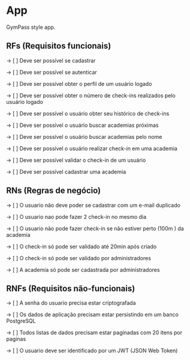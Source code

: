 # App 

GymPass style app.

## RFs (Requisitos funcionais)

-> [ ] Deve ser possível se cadastrar

-> [ ] Deve ser possível se autenticar

-> [ ] Deve ser possível obter o perfil de um usuário logado

-> [ ] Deve ser possível obter o número de check-ins realizados pelo usuário logado

-> [ ] Deve ser possível o usuário obter seu histórico de check-ins

-> [ ] Deve ser possível o usuário buscar academias próximas

-> [ ] Deve ser possível o usuário buscar academias pelo nome

-> [ ] Deve ser possível o usuário realizar check-in em uma academia

-> [ ] Deve ser possível validar o check-in de um usuário 

-> [ ] Deve ser possível cadastrar uma academia

## RNs (Regras de negócio)

-> [ ] O usuario não deve poder se cadastrar com um e-mail duplicado

-> [ ] O usuario nao pode fazer 2 check-in no mesmo dia

-> [ ] O usuario não pode fazer check-in se não estiver perto (100m ) da academia

-> [ ] O check-in só pode ser validado até 20min após criado

-> [ ] O check-in só pode ser validado por administradores

-> [ ] A academia só pode ser cadastrada por administradores

## RNFs (Requisitos não-funcionais)

-> [ ] A senha do usuario precisa estar criptografada

-> [ ] Os dados de aplicação precisam estar persistindo em um banco PostgreSQL

-> [ ] Todos listas de dados precisam estar paginadas com 20 itens por paginas

-> [ ] O usuario deve ser identificado por um JWT (JSON Web Token) 